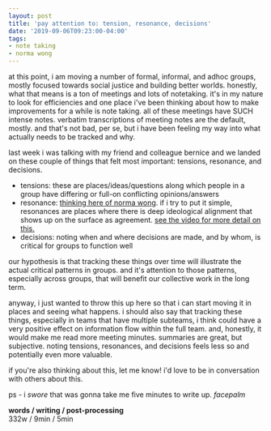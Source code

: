 ```yaml
---
layout: post
title: 'pay attention to: tension, resonance, decisions'
date: '2019-09-06T09:23:00-04:00'
tags:
- note taking
- norma wong
--- 
```



at this point, i am moving a number of formal, informal, and adhoc groups, mostly focused towards social justice and building better worlds. honestly, what that means is a ton of meetings and lots of notetaking. it's in my nature to look for efficiencies and one place i've been thinking about how to make improvements for a while is note taking. all of these meetings have SUCH intense notes. verbatim transcriptions of meeting notes are the default, mostly. and that's not bad, per se, but i have been feeling my way into what actually needs to be tracked and why. 

last week i was talking with my friend and colleague bernice and we landed on these couple of things that felt most important: tensions, resonance, and decisions. 

* tensions: these are places/ideas/questions along which people in a group have differing or full-on conflicting opinions/answers
* resonance: [thinking here of norma wong](https://www.movetoendviolence.org/blog/author/norma/). if i try to put it simple, resonances are places where there is deep ideological alignment that shows up on the surface as agreement. [see the video for more detail on this.](https://www.movetoendviolence.org/resources/video-the-role-of-resonance-in-strategy/)
* decisions: noting when and where decisions are made, and by whom, is critical for groups to function well

our hypothesis is that tracking these things over time will illustrate the actual critical patterns in groups. and it's attention to those patterns, especially across groups, that will benefit our collective work in the long term. 

anyway, i just wanted to throw this up here so that i can start moving it in places and seeing what happens. i should also say that tracking these things, especially in teams that have multiple subteams, i think could have a very positive effect on information flow within the full team. and, honestly, it would make me read more meeting minutes. summaries are great, but subjective. noting tensions, resonances, and decisions feels less so and potentially even more valuable. 

if you're also thinking about this, let me know! i'd love to be in conversation with others about this. 

ps - i *swore* that was gonna take me five minutes to write up. *facepalm*

<!-- hyperlink bank -->


<!-- &#042; = asterisk -->
<!-- &#039; = single quote '-->

**words / writing / post-processing**  
332w / 9min / 5min 